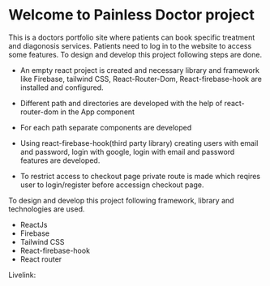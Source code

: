 # Welcome to Painless Doctor project

This is a doctors portfolio site where patients can book specific treatment and diagonosis services. Patients need to log in to the website to access some features. To design and develop this project following steps are done.

-   An empty react project is created and necessary library and framework like Firebase, tailwind CSS, React-Router-Dom, React-firebase-hook are installed and configured.

-   Different path and directories are developed with the help of react-router-dom in the App component

-   For each path separate components are developed

-   Using react-firebase-hook(third party library) creating users with email and password, login with google, login with email and password features are developed.

-   To restrict access to checkout page private route is made which reqires user to login/register before accessign checkout page.

To design and develop this project following framework, library and technologies are used.

-   ReactJs
-   Firebase
-   Tailwind CSS
-   React-firebase-hook
-   React router

Livelink:
